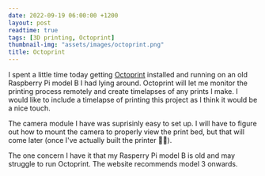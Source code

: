 ```yaml
---
date: 2022-09-19 06:00:00 +1200
layout: post
readtime: true
tags: [3D printing, Octoprint]
thumbnail-img: "assets/images/octoprint.png"
title: Octoprint
---
```


I spent a little time today getting [Octoprint][octoprint] installed and running on an old Raspberry Pi model B I had lying around. Octoprint will let me monitor the printing process remotely and create timelapses of any prints I make. I would like to include a timelapse of printing this project as I think it would be a nice touch.

The camera module I have was suprisinly easy to set up. I will have to figure out how to mount the camera to properly view the print bed, but that will come later (once I've actually built the printer 🤦‍♂️).

The one concern I have it that my Rasperry Pi model B is old and may struggle to run Octoprint. The website recommends model 3 onwards.

[octoprint]: https://octoprint.org/
